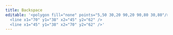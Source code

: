 ```yaml
---
title: Backspace
editable: '<polygon fill="none" points="5,50 30,20 90,20 90,80 30,80"/>
  <line x1="70" y1="38" x2="45" y2="62" />
  <line x1="45" y1="38" x2="70" y2="62" />'
---
```

